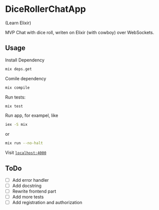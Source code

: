 # DiceRollerChatApp

(Learn Elixir)

MVP Chat with dice roll, writen on Elixir (with cowboy) over WebSockets.

## Usage

Install Dependency

```bash
mix deps.get
```

Comile dependency
```bash
mix compile
```

Run tests:
```bash
mix test
```

Run app, for exampel, like
```bash
iex -S mix
```
or
```bash
mix run --no-halt
```

Visit [`localhost:4000`](http://localhost:4000) 

## ToDo
- [ ] Add error handler
- [ ] Add docstring
- [ ] Rewrite frontend part
- [ ] Add more tests
- [ ] Add registration and authorization
 